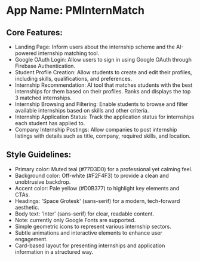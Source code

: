 # **App Name**: PMInternMatch

## Core Features:

- Landing Page: Inform users about the internship scheme and the AI-powered internship matching tool.
- Google OAuth Login: Allow users to sign in using Google OAuth through Firebase Authentication.
- Student Profile Creation: Allow students to create and edit their profiles, including skills, qualifications, and preferences.
- Internship Recommendation: AI tool that matches students with the best internships for them based on their profiles. Ranks and displays the top 3 matched internships.
- Internship Browsing and Filtering: Enable students to browse and filter available internships based on skills and other criteria.
- Internship Application Status: Track the application status for internships each student has applied to.
- Company Internship Postings: Allow companies to post internship listings with details such as title, company, required skills, and location.

## Style Guidelines:

- Primary color: Muted teal (#77D3D0) for a professional yet calming feel.
- Background color: Off-white (#F2F4F3) to provide a clean and unobtrusive backdrop.
- Accent color: Pale yellow (#D0B377) to highlight key elements and CTAs.
- Headings: 'Space Grotesk' (sans-serif) for a modern, tech-forward aesthetic.
- Body text: 'Inter' (sans-serif) for clear, readable content.
- Note: currently only Google Fonts are supported.
- Simple geometric icons to represent various internship sectors.
- Subtle animations and interactive elements to enhance user engagement.
- Card-based layout for presenting internships and application information in a structured way.
